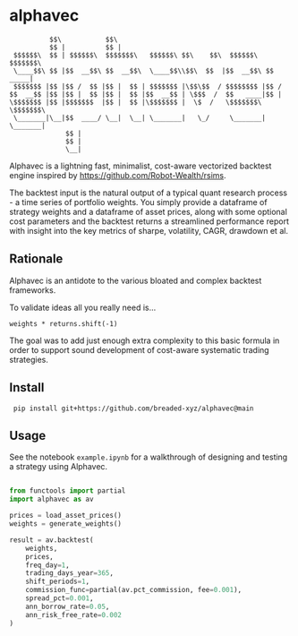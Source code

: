 # alphavec

```
          $$\           $$\                                               
          $$ |          $$ |                                              
 $$$$$$\  $$ | $$$$$$\  $$$$$$$\   $$$$$$\ $$\    $$\  $$$$$$\   $$$$$$$\ 
 \____$$\ $$ |$$  __$$\ $$  __$$\  \____$$\\$$\  $$  |$$  __$$\ $$  _____|
 $$$$$$$ |$$ |$$ /  $$ |$$ |  $$ | $$$$$$$ |\$$\$$  / $$$$$$$$ |$$ /      
$$  __$$ |$$ |$$ |  $$ |$$ |  $$ |$$  __$$ | \$$$  /  $$   ____|$$ |      
\$$$$$$$ |$$ |$$$$$$$  |$$ |  $$ |\$$$$$$$ |  \$  /   \$$$$$$$\ \$$$$$$$\ 
 \_______|\__|$$  ____/ \__|  \__| \_______|   \_/     \_______| \_______|
              $$ |                                                        
              $$ |                                                        
              \__|                                                                                                         
```

Alphavec is a lightning fast, minimalist, cost-aware vectorized backtest engine inspired by https://github.com/Robot-Wealth/rsims.

The backtest input is the natural output of a typical quant research process - a time series of portfolio weights. You simply provide a dataframe of strategy weights and a dataframe of asset prices, along with some optional cost parameters and the backtest returns a streamlined performance report with insight into the key metrics of sharpe, volatility, CAGR, drawdown et al.

## Rationale

Alphavec is an antidote to the various bloated and complex backtest frameworks.

To validate ideas all you really need is...

``` weights * returns.shift(-1) ```

The goal was to add just enough extra complexity to this basic formula in order to support sound development of cost-aware systematic trading strategies.

## Install

``` pip install git+https://github.com/breaded-xyz/alphavec@main```

## Usage

See the notebook ```example.ipynb``` for a walkthrough of designing and testing a strategy using Alphavec.

```python

from functools import partial
import alphavec as av

prices = load_asset_prices()
weights = generate_weights()

result = av.backtest(
    weights,
    prices,
    freq_day=1,
    trading_days_year=365,
    shift_periods=1,
    commission_func=partial(av.pct_commission, fee=0.001),
    spread_pct=0.001,
    ann_borrow_rate=0.05,
    ann_risk_free_rate=0.002
)
```
